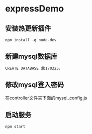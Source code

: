# expressDemo

## 安装热更新插件
`npm install -g node-dev`

## 新建mysql数据库
`CREATE DATABASE db170325;`

## 修改mysql登入密码
在controller文件夹下面的mysql_config.js

## 启动服务
`npm start`
